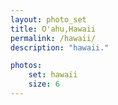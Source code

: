 ```yaml
---
layout: photo_set
title: O'ahu,Hawaii
permalink: /hawaii/
description: "hawaii."

photos:
    set: hawaii
    size: 6
---
```


